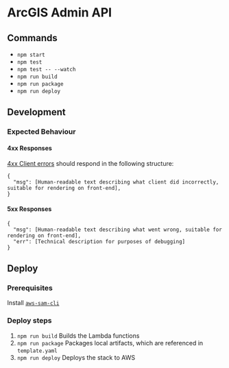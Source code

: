 # ArcGIS Admin API

## Commands

* `npm start`
* `npm test`
* `npm test -- --watch`
* `npm run build`
* `npm run package`
* `npm run deploy`

## Development

### Expected Behaviour

#### 4xx Responses

[4xx Client errors](https://en.wikipedia.org/wiki/List_of_HTTP_status_codes#4xx_Client_errors) should respond in the following structure:

```
{
  "msg": [Human-readable text describing what client did incorrectly, suitable for rendering on front-end],
}
```

#### 5xx Responses

```
{
  "msg": [Human-readable text describing what went wrong, suitable for rendering on front-end],
  "err": [Technical description for purposes of debugging]
}
```

## Deploy

### Prerequisites

Install [`aws-sam-cli`](https://github.com/awslabs/aws-sam-cli)

### Deploy steps

1. `npm run build` Builds the Lambda functions
2. `npm run package` Packages local artifacts, which are referenced in `template.yaml`
3. `npm run deploy` Deploys the stack to AWS
